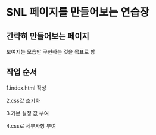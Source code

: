 # SNL 페이지를 만들어보는 연습장

## 간략히 만들어보는 페이지

보여지는 모습만 구현하는 것을 목표로 함

## 작업 순서

1.index.html 작성

2.css값 초기화

3.기본 설정 값 부여

4.css로 세부사항 부여


